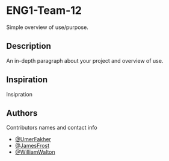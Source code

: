 # ENG1-Team-12

Simple overview of use/purpose.

## Description

An in-depth paragraph about your project and overview of use.


## Inspiration

Insipration

## Authors

Contributors names and contact info

* [@UmerFakher](https://github.com/UmerFakher)
* [@JamesFrost](https://github.com/Fritzbox2000)
* [@WilliamWalton](https://github.com/wpw503)
